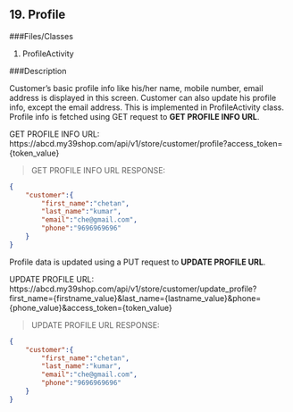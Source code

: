 ## 19. Profile

###Files/Classes

1. ProfileActivity

###Description

Customer’s basic profile info like his/her name, mobile number, email address is displayed in this screen. Customer can also update his profile info, except the email address. This is implemented in ProfileActivity class.
Profile info is fetched using GET request to **GET PROFILE INFO URL**.

<aside class="notice">
GET PROFILE INFO URL:<br/>
https://abcd.my39shop.com/api/v1/store/customer/profile?access_token={token_value}
</aside>

>GET PROFILE INFO URL RESPONSE:

```json
{
	"customer":{
		"first_name":"chetan",
		"last_name":"kumar",
		"email":"che@gmail.com",
		"phone":"9696969696"
	}
}
```

Profile data is updated using a PUT request to **UPDATE PROFILE URL**.

<aside class="notice">
UPDATE PROFILE URL:<br/>
https://abcd.my39shop.com/api/v1/store/customer/update_profile?first_name={firstname_value}&last_name={lastname_value}&phone={phone_value}&access_token={token_value}
</aside>

>UPDATE PROFILE URL RESPONSE:

```json
{
	"customer":{
		"first_name":"chetan",
		"last_name":"kumar",
		"email":"che@gmail.com",
		"phone":"9696969696"
	}
}
```
